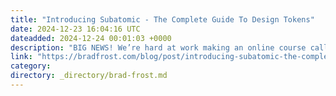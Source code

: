 ```yaml
---
title: "Introducing Subatomic - The Complete Guide To Design Tokens"
date: 2024-12-23 16:04:16 UTC
dateadded: 2024-12-24 00:01:03 +0000
description: "BIG NEWS! We’re hard at work making an online course called Subatomic: The Complete Guide To Design Tokens. Over the past decade, Ian Frost and I have created design token systems for dozens of organizations — including some of the […]"
link: "https://bradfrost.com/blog/post/introducing-subatomic-the-complete-guide-to-design-tokens/"
category:
directory: _directory/brad-frost.md
---
```

